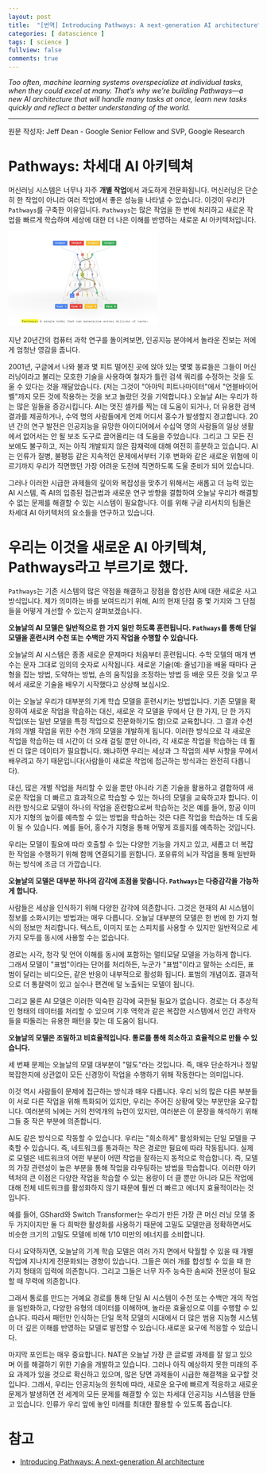 ```yaml
---
layout: post
title:  "[번역] Introducing Pathways: A next-generation AI architecture"
categories: [ datascience ]
tags: [ science ]
fullview: false
comments: true
---
```


*Too often, machine learning systems overspecialize at individual tasks, when they could excel at many. That’s why we’re building Pathways—a new AI architecture that will handle many tasks at once, learn new tasks quickly and reflect a better understanding of the world.*

---

원문 작성자: Jeff Dean - Google Senior Fellow and SVP, Google Research


# Pathways: 차세대 AI 아키텍쳐


머신러닝 시스템은 너무나 자주 **개별 작업**에서 과도하게 전문화됩니다. 머신러닝은 단순히 한 작업이 아니라 여러 작업에서 좋은 성능을 나타낼 수 있습니다. 이것이 우리가 `Pathways`를 구축한 이유입니다. `Pathways`는  많은 작업을 한 번에 처리하고 새로운 작업을 빠르게 학습하며 세상에 대한 더 나은 이해를 반영하는 새로운 AI 아키텍처입니다.


<img src="https://github.com/qqplot/qqplot.github.io/blob/main/assets/images/img_pathways.png" width="300">


지난 20년간의 컴퓨터 과학 연구를 돌이켜보면, 인공지능 분야에서 놀라운 진보는 저에게 엄청난 영감을 줍니다.

2001년, 구글에서 나와 불과 몇 피트 떨어진 곳에 앉아 있는 몇몇 동료들은 그들이 머신러닝이라고 불리는 모호한 기술을 사용하여 철자가 틀린 검색 쿼리를 수정하는 것을 도울 수 있다는 것을 깨달았습니다. (저는 그것이 "아야믹 피트나마이터"에서 "언블바이어벨"까지 모든 것에 작용하는 것을 보고 놀랐던 것을 기억합니다.) 오늘날 AI는 우리가 하는 많은 일들을 증강시킵니다. AI는 멋진 셀카를 찍는 데 도움이 되거나, 더 유용한 검색 결과를 제공하거나, 수억 명의 사람들에게 언제 어디서 홍수가 발생할지 경고합니다. 20년 간의 연구 발전은 인공지능을 유망한 아이디어에서 수십억 명의 사람들의 일상 생활에서 없어서는 안 될 보조 도구로 끌어올리는 데 도움을 주었습니다. 그리고 그 모든 진보에도 불구하고, 저는 아직 개발되지 않은 잠재력에 대해 여전히 흥분하고 있습니다. AI는 인류가 질병, 불평등 같은 지속적인 문제에서부터 기후 변화와 같은 새로운 위협에 이르기까지 우리가 직면했던 가장 어려운 도전에 직면하도록 도울 준비가 되어 있습니다.

그러나 이러한 시급한 과제들의 깊이와 복잡성을 맞추기 위해서는 새롭고 더 능력 있는 AI 시스템, 즉 AI의 입증된 접근법과 새로운 연구 방향을 결합하여 오늘날 우리가 해결할 수 없는 문제를 해결할 수 있는 시스템이 필요합니다. 이를 위해 구글 리서치의 팀들은 차세대 AI 아키텍처의 요소들을 연구하고 있습니다.
               


# 우리는 이것을 새로운 AI 아키텍쳐, Pathways라고 부르기로 했다.

`Pathways`는 기존 시스템의 많은 약점을 해결하고 장점을 합성한 AI에 대한 새로운 사고방식입니다. 제가 의미하는 바를 보여드리기 위해, AI의 현재 단점 중 몇 가지와 그 단점들을 어떻게 개선할 수 있는지 살펴보겠습니다.

**오늘날의 AI 모델은 일반적으로 한 가지 일만 하도록 훈련됩니다. `Pathways`를 통해 단일 모델을 훈련시켜 수천 또는 수백만 가지 작업을 수행할 수 있습니다.**

오늘날의 AI 시스템은 종종 새로운 문제마다 처음부터 훈련됩니다. 수학 모델의 매개 변수는 문자 그대로 임의의 숫자로 시작됩니다. 새로운 기술(예: 줄넘기)을 배울 때마다 균형을 잡는 방법, 도약하는 방법, 손의 움직임을 조정하는 방법 등 배운 모든 것을 잊고 무에서 새로운 기술을 배우기 시작했다고 상상해 보십시오.

이는 오늘날 우리가 대부분의 기계 학습 모델을 훈련시키는 방법입니다. 기존 모델을 확장하여 새로운 작업을 학습하는 대신, 새로운 각 모델을 무에서 단 한 가지, 단 한 가지 작업(또는 일반 모델을 특정 작업으로 전문화하기도 함)으로 교육합니다. 그 결과 수천 개의 개별 작업을 위한 수천 개의 모델을 개발하게 됩니다. 이러한 방식으로 각 새로운 작업을 학습하는 데 시간이 더 오래 걸릴 뿐만 아니라, 각 새로운 작업을 학습하는 데 훨씬 더 많은 데이터가 필요합니다. 왜냐하면 우리는 세상과 그 작업의 세부 사항을 무에서 배우려고 하기 때문입니다(사람들이 새로운 작업에 접근하는 방식과는 완전히 다릅니다).

대신, 많은 개별 작업을 처리할 수 있을 뿐만 아니라 기존 기술을 활용하고 결합하여 새로운 작업을 더 빠르고 효과적으로 학습할 수 있는 하나의 모델을 교육하고자 합니다. 이러한 방식으로 모델이 하나의 작업을 훈련함으로써 학습하는 것은 예를 들어, 항공 이미지가 지형의 높이를 예측할 수 있는 방법을 학습하는 것은 다른 작업을 학습하는 데 도움이 될 수 있습니다. 예를 들어, 홍수가 지형을 통해 어떻게 흐를지를 예측하는 것입니다.


우리는 모델이 필요에 따라 호출할 수 있는 다양한 기능을 가지고 있고, 새롭고 더 복잡한 작업을 수행하기 위해 함께 연결되기를 원합니다. 포유류의 뇌가 작업을 통해 일반화하는 방식에 조금 더 가깝습니다.

**오늘날의 모델은 대부분 하나의 감각에 초점을 맞춥니다. `Pathways`는 다중감각을 가능하게 합니다.**


사람들은 세상을 인식하기 위해 다양한 감각에 의존합니다. 그것은 현재의 AI 시스템이 정보를 소화시키는 방법과는 매우 다릅니다. 오늘날 대부분의 모델은 한 번에 한 가지 형식의 정보만 처리합니다. 텍스트, 이미지 또는 스피치를 사용할 수 있지만 일반적으로 세 가지 모두를 동시에 사용할 수는 없습니다.

경로는 시각, 청각 및 언어 이해를 동시에 포함하는 멀티모달 모델을 가능하게 합니다. 그래서 모델이 "표범"이라는 단어를 처리하든, 누군가 "표범"이라고 말하는 소리든, 표범이 달리는 비디오든, 같은 반응이 내부적으로 활성화 됩니다. 표범의 개념이죠. 결과적으로 더 통찰력이 있고 실수나 편견에 덜 노출되는 모델이 됩니다.

그리고 물론 AI 모델은 이러한 익숙한 감각에 국한될 필요가 없습니다. 경로는 더 추상적인 형태의 데이터를 처리할 수 있으며 기후 역학과 같은 복잡한 시스템에서 인간 과학자들을 따돌리는 유용한 패턴을 찾는 데 도움이 됩니다.


**오늘날의 모델은 조밀하고 비효율적입니다. 통로를 통해 희소하고 효율적으로 만들 수 있습니다.**


세 번째 문제는 오늘날의 모델 대부분이 "밀도"라는 것입니다. 즉, 매우 단순하거나 정말 복잡한지에 상관없이 모든 신경망이 작업을 수행하기 위해 작동한다는 의미입니다.

이것 역시 사람들이 문제에 접근하는 방식과 매우 다릅니다. 우리 뇌의 많은 다른 부분들이 서로 다른 작업을 위해 특화되어 있지만, 우리는 주어진 상황에 맞는 부분만을 요구합니다. 여러분의 뇌에는 거의 천억개의 뉴런이 있지만, 여러분은 이 문장을 해석하기 위해 그들 중 작은 부분에 의존합니다.

AI도 같은 방식으로 작동할 수 있습니다. 우리는 "희소하게" 활성화되는 단일 모델을 구축할 수 있습니다. 즉, 네트워크를 통과하는 작은 경로만 필요에 따라 작동됩니다. 실제로 모델은 네트워크의 어떤 부분이 어떤 작업을 잘하는지 동적으로 학습합니다. 즉, 모델의 가장 관련성이 높은 부분을 통해 작업을 라우팅하는 방법을 학습합니다. 이러한 아키텍처의 큰 이점은 다양한 작업을 학습할 수 있는 용량이 더 클 뿐만 아니라 모든 작업에 대해 전체 네트워크를 활성화하지 않기 때문에 훨씬 더 빠르고 에너지 효율적이라는 것입니다.

예를 들어, GShard와 Switch Transformer는 우리가 만든 가장 큰 머신 러닝 모델 중 두 가지이지만 둘 다 희박한 활성화를 사용하기 때문에 고밀도 모델만큼 정확하면서도 비슷한 크기의 고밀도 모델에 비해 1/10 미만의 에너지를 소비합니다.

다시 요약하자면, 오늘날의 기계 학습 모델은 여러 가지 면에서 탁월할 수 있을 때 개별 작업에 지나치게 전문화되는 경향이 있습니다. 그들은 여러 개를 합성할 수 있을 때 한 가지 형태의 입력에 의존합니다. 그리고 그들은 너무 자주 능숙한 솜씨와 전문성이 필요할 때 무력에 의존합니다.

그래서 통로를 만드는 거예요 경로를 통해 단일 AI 시스템이 수천 또는 수백만 개의 작업을 일반화하고, 다양한 유형의 데이터를 이해하며, 놀라운 효율성으로 이를 수행할 수 있습니다. 따라서 패턴만 인식하는 단일 목적 모델의 시대에서 더 많은 범용 지능형 시스템이 더 깊은 이해를 반영하는 모델로 발전할 수 있습니다.새로운 요구에 적응할 수 있습니다.

마지막 포인트는 매우 중요합니다. NAT은 오늘날 가장 큰 글로벌 과제를 잘 알고 있으며 이를 해결하기 위한 기술을 개발하고 있습니다. 그러나 아직 예상하지 못한 미래의 주요 과제가 있을 것으로 확신하고 있으며, 많은 당면 과제들이 시급한 해결책을 요구할 것입니다. 그래서, 우리는 인공지능의 원칙에 따라, 새로운 요구에 빠르게 적응하고 새로운 문제가 발생하면 전 세계의 모든 문제를 해결할 수 있는 차세대 인공지능 시스템을 만들고 있습니다. 인류가 우리 앞에 놓인 미래를 최대한 활용할 수 있도록 돕습니다.



# 참고
- [Introducing Pathways: A next-generation AI architecture](https://blog.google/technology/ai/introducing-pathways-next-generation-ai-architecture/)